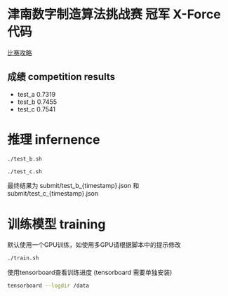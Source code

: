 # 津南数字制造算法挑战赛 冠军 X-Force 代码

[比赛攻略](https://tianchi.aliyun.com/notebook-ai/detail?spm=5176.12281915.0.0.11ba1842na87VQ&postId=57411)

## 成绩 competition results
* test_a 0.7319
* test_b 0.7455
* test_c 0.7541

# 推理 infernence

```sh
./test_b.sh

./test_c.sh
```

最终结果为 submit/test_b_{timestamp}.json 和  submit/test_c_{timestamp}.json


# 训练模型 training

默认使用一个GPU训练，如使用多GPU请根据脚本中的提示修改

```sh
./train.sh
```

使用tensorboard查看训练进度 (tensorboard 需要单独安装)
```sh
tensorboard --logdir /data
```


